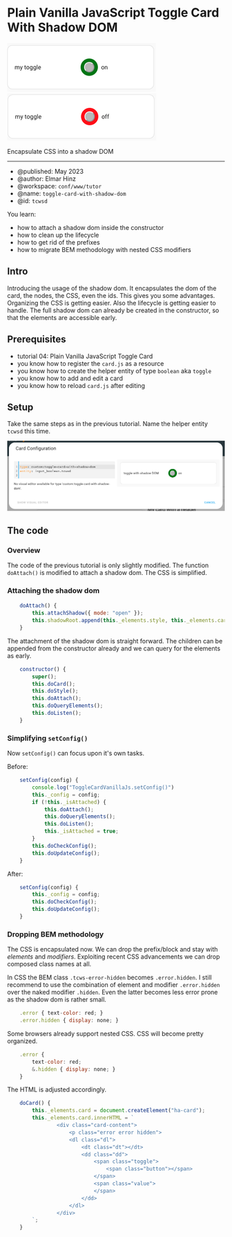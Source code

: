 # Plain Vanilla JavaScript Toggle Card With Shadow DOM

![toggle on](img/toggle-on.png)
![toggle off](img/toggle-off.png)

Encapsulate CSS into a shadow DOM

***

* @published: May 2023
* @author: Elmar Hinz
* @workspace: `conf/www/tutor`
* @name: `toggle-card-with-shadow-dom`
* @id: `tcwsd`

You learn:

* how to attach a shadow dom inside the constructor
* how to clean up the lifecycle
* how to get rid of the prefixes
* how to migrate BEM methodology with nested CSS modifiers

## Intro

Introducing the usage of the shadow dom. It encapsulates the dom of the card,
the nodes, the CSS, even the ids. This gives you some advantages. Organizing the
CSS is getting easier. Also the lifecycle is getting easier to handle. The full
shadow dom can already be created in the constructor, so that the elements are
accessible early.

## Prerequisites

* tutorial 04: Plain Vanilla JavaScript Toggle Card
* you know how to register the `card.js` as a resource
* you know how to create the helper entity of type `boolean` aka `toggle`
* you know how to add and edit a card
* you know how to reload `card.js` after editing

## Setup

Take the same steps as in the previous tutorial. Name the helper entity
`tcwsd` this time.

![configuration of the card](img/configuration.png)

## The code

### Overview

The code of the previous tutorial is only slightly modified. The function
`doAttach()` is modified to attach a shadow dom. The CSS is simplified.

### Attaching the shadow dom

```js
    doAttach() {
        this.attachShadow({ mode: "open" });
        this.shadowRoot.append(this._elements.style, this._elements.card);
    }

```

The attachment of the shadow dom is straight forward. The children can
be appended from the constructor already and we can query for the elements
as early.

```js
    constructor() {
        super();
        this.doCard();
        this.doStyle();
        this.doAttach();
        this.doQueryElements();
        this.doListen();
    }
```

### Simplifying `setConfig()`

Now `setConfig()` can focus upon it's own tasks.

Before:

```js
    setConfig(config) {
        console.log("ToggleCardVanillaJs.setConfig()")
        this._config = config;
        if (!this._isAttached) {
            this.doAttach();
            this.doQueryElements();
            this.doListen();
            this._isAttached = true;
        }
        this.doCheckConfig();
        this.doUpdateConfig();
    }
```

After:

```js
    setConfig(config) {
        this._config = config;
        this.doCheckConfig();
        this.doUpdateConfig();
    }
```

### Dropping BEM methodology

The CSS is encapsulated now. We can drop the prefix/block and stay with
*elements* and *modifiers*. Exploiting recent CSS advancements we can
drop composed class names at all.

In CSS the BEM class `.tcws-error-hidden` becomes `.error.hidden`. I still
recommend to use the combination of element and modifier `.error.hidden` over
the naked modifier `.hidden`. Even the latter becomes less error prone as
the shadow dom is rather small.

```js
    .error { text-color: red; }
    .error.hidden { display: none; }
```

Some browsers already support nested CSS. CSS will become pretty organized.

```js
    .error {
        text-color: red;
        &.hidden { display: none; }
    }
```

The HTML is adjusted accordingly.

```js
    doCard() {
        this._elements.card = document.createElement("ha-card");
        this._elements.card.innerHTML = `
                <div class="card-content">
                    <p class="error error hidden">
                    <dl class="dl">
                        <dt class="dt"></dt>
                        <dd class="dd">
                            <span class="toggle">
                                <span class="button"></span>
                            </span>
                            <span class="value">
                            </span>
                        </dd>
                    </dl>
                </div>
        `;
    }
```

